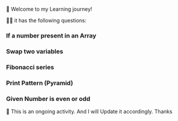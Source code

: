 :rocket: Welcome to my Learning journey!

👩‍💻
it has the following questions:

### If a number present in an Array
### Swap two variables
### Fibonacci series
### Print Pattern (Pyramid)
### Given Number is even or odd

:notebook: This is an ongoing activity. And I will Update it accordingly. Thanks
